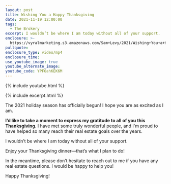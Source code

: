 ```yaml
---
layout: post
title: Wishing You a Happy Thanksgiving
date: 2021-11-19 12:00:00
tags:
  - The Brokery
excerpt: I wouldn’t be where I am today without all of your support.
enclosure: >-
  https://vyralmarketing.s3.amazonaws.com/Sam+Levy/2021/Wishing+You+a+Happy+Thanksgiving+(6).mp4
pullquote:
enclosure_type: video/mp4
enclosure_time:
use_youtube_image: true
youtube_alternate_image:
youtube_code: YPFOahKEK6M
---
```

{% include youtube.html %}

{% include excerpt.html %}

The 2021 holiday season has officially begun\! I hope you are as excited as I am.

**I’d like to take a moment to express my gratitude to all of you this Thanksgiving**. I have met some truly wonderful people, and I'm proud to have helped so many reach their real estate goals over the years.

I wouldn’t be where I am today without all of your support.

Enjoy your Thanksgiving dinner—that’s what I plan to do\!

In the meantime, please don’t hesitate to reach out to me if you have any real estate questions. I would be happy to help you\!

Happy Thanksgiving\!
